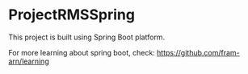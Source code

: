 # ProjectRMSSpring

This project is built using Spring Boot platform.

For more learning about spring boot, check:
https://github.com/fram-arn/learning 
